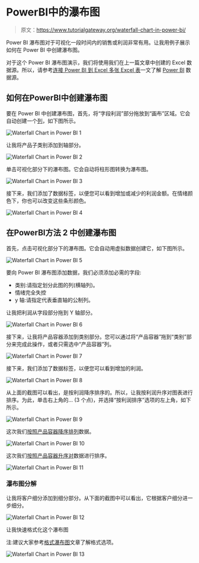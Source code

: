 # PowerBI中的瀑布图

> 原文：<https://www.tutorialgateway.org/waterfall-chart-in-power-bi/>

Power BI 瀑布图对于可视化一段时间内的销售或利润非常有用。让我用例子展示如何在 Power BI 中创建瀑布图。

对于这个 Power BI 瀑布图演示，我们将使用我们在上一篇文章中创建的 Excel 数据源。所以，请参考[连接 Power BI 到 Excel 多张 Excel 表](https://www.tutorialgateway.org/connect-power-bi-to-multiple-excel-sheets/)一文了解 [Power BI](https://www.tutorialgateway.org/power-bi-tutorial/) 数据源。

## 如何在PowerBI中创建瀑布图

要在 Power BI 中创建瀑布图，首先，将“字段利润”部分拖放到“画布”区域。它会自动创建一个[列](https://www.tutorialgateway.org/column-chart-in-power-bi/)，如下图所示。

![Waterfall Chart in Power BI 1](img/85e1d25be142b4eb3b554289a884570d.png)

让我将产品子类别添加到轴部分。

![Waterfall Chart in Power BI 2](img/7986ae44a523f6559561c409f418e748.png)

单击可视化部分下的瀑布图。它会自动将柱形图转换为瀑布图。

![Waterfall Chart in Power BI 3](img/3144286d1797906cc2ebdb06b6e76944.png)

接下来，我们添加了数据标签，以便您可以看到增加或减少的利润金额。在情绪颜色下，你也可以改变这些条形颜色。

![Waterfall Chart in Power BI 4](img/498579d1a2f88af1040952674a7d69fa.png)

## 在PowerBI方法 2 中创建瀑布图

首先，点击可视化部分下的瀑布图。它会自动用虚拟数据创建它，如下图所示。

![Waterfall Chart in Power BI 5](img/d163b99f73b113771736279cc2430bf5.png)

要向 Power BI 瀑布图添加数据，我们必须添加必需的字段:

*   类别:请指定划分此图的列(横轴列)。
*   情绪完全失控
*   y 轴:请指定代表垂直轴的公制列。

让我把利润从字段部分拖到 Y 轴部分。

![Waterfall Chart in Power BI 6](img/adc64d237ad78ee6b862ed72821cae5d.png)

接下来，让我将产品容器添加到类别部分。您可以通过将“产品容器”拖到“类别”部分来完成此操作，或者只需选中“产品容器”列。

![Waterfall Chart in Power BI 7](img/ad6a70c689a43be6979e4de195133a6c.png)

接下来，我们添加了数据标签，以便您可以看到增加的利润。

![Waterfall Chart in Power BI 8](img/b0c45743e5f1b290e33be6327e66ab07.png)

从上面的截图可以看出，是按利润降序排序的。所以，让我按利润升序对图表进行排序。为此，单击右上角的… (3 个点)，并选择“按利润排序”选项的左上角，如下所示。

![Waterfall Chart in Power BI 9](img/7eda87dc1476f50b2720b6843cce3587.png)

这次我们[按照产品容器降序排列](https://www.tutorialgateway.org/how-to-sort-a-chart-in-power-bi/)数据。

![Waterfall Chart in Power BI 10](img/35a3c0acb1567f30d6c4a8f223f93353.png)

这次我们[按照产品容器升序对](https://www.tutorialgateway.org/how-to-sort-a-chart-in-power-bi/)数据进行排序。

![Waterfall Chart in Power BI 11](img/07270cf3edbd869ef85d2d91ca1427e4.png)

### 瀑布图分解

让我将客户细分添加到细分部分。从下面的截图中可以看出，它根据客户细分进一步细分。

![Waterfall Chart in Power BI 12](img/ef25e4f9de4b0ed6133099b49f8efbfa.png)

让我快速格式化这个瀑布图

注:建议大家参考[格式瀑布图](https://www.tutorialgateway.org/format-power-bi-waterfall-chart/)文章了解格式选项。

![Waterfall Chart in Power BI 13](img/c474b64fcb287704cd3482959dd9cc37.png)